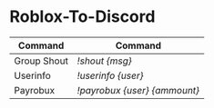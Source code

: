# Roblox-To-Discord



| Command | Command | 
| --- | --- | 
| Group Shout | *!shout {msg}* | 
| Userinfo | *!userinfo {user}* | 
| Payrobux | *!payrobux {user} {ammount}* |
